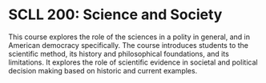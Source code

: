 # SCLL 200: Science and Society

This course explores the role of the sciences in a polity in general, and in American democracy specifically. The course introduces students to the scientific method, its history and philosophical foundations, and its limitations. It explores the role of scientific evidence in societal and political decision making based on historic and current examples.